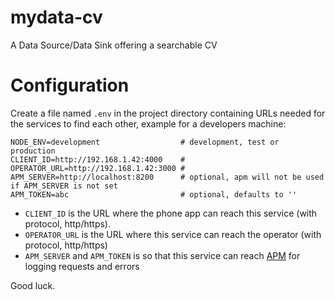 # mydata-cv
A Data Source/Data Sink offering a searchable CV

# Configuration
Create a file named `.env` in the project directory containing URLs needed for the services to find each other, example for a developers machine:
```
NODE_ENV=development                  # development, test or production
CLIENT_ID=http://192.168.1.42:4000    #
OPERATOR_URL=http://192.168.1.42:3000 #
APM_SERVER=http://localhost:8200      # optional, apm will not be used if APM_SERVER is not set
APM_TOKEN=abc                         # optional, defaults to ''
```
- `CLIENT_ID` is the URL where the phone app can reach this service (with protocol, http/https).
- `OPERATOR_URL` is the URL where this service can reach the operator (with protocol, http/https)
- `APM_SERVER` and `APM_TOKEN` is so that this service can reach [APM](https://www.npmjs.com/package/elastic-apm-node) for logging requests and errors

Good luck.
